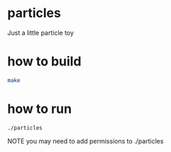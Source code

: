 # particles
Just a little particle toy
# how to build
```bash
make
```
# how to run
```make
./particles
```
NOTE you may need to add permissions to ./particles


